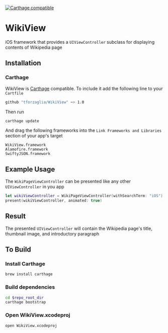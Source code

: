 [![Carthage compatible](https://img.shields.io/badge/Carthage-compatible-4BC51D.svg?style=flat)](https://github.com/Carthage/Carthage)

# WikiView
iOS framework that provides a `UIViewController` subclass for displaying contents of Wikipedia page

## Installation
### Carthage

WikiView is [Carthage](https://github.com/Carthage/Carthage) compatible. To include it add the following line to your `Cartfile`

```bash
github "tforzaglia/WikiView" ~> 1.0
```
Then run
```bash
carthage update
```
And drag the following frameworks into the `Link Frameworks and Libraries` section of your app's target
```
WikiView.framework
Alamofire.framework
SwiftyJSON.framework
```

## Example Usage
The `WikiPageViewController` can be presented like any other `UIViewController` in you app
```swift
let wikiViewController = WikiPageViewController(withSearchTerm: "iOS")
present(wikiViewController, animated: true)
```

## Result
The presented `UIViewController` will contain the Wikipedia page's title, thumbnail image, and introductory paragraph

## To Build
### Install Carthage
```bash
brew install carthage
```

### Build dependencies
```bash
cd $repo_root_dir
carthage bootstrap
```

### Open WikiView.xcodeproj
```bash
open WikiView.xcodeproj
```
